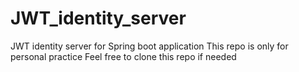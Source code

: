 # JWT_identity_server
JWT identity server for Spring boot application
This repo is only for personal practice
Feel free to clone this repo if needed
